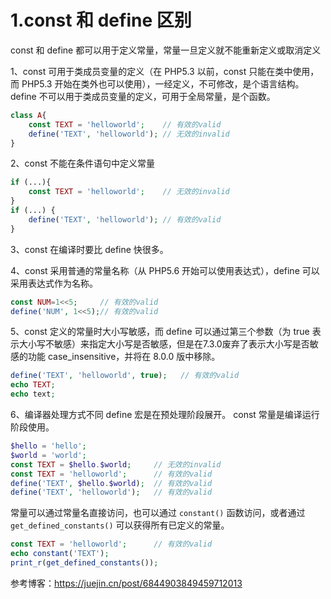 # 1.const 和 define 区别

const 和 define 都可以用于定义常量，常量一旦定义就不能重新定义或取消定义

1、const 可用于类成员变量的定义（在 PHP5.3 以前，const 只能在类中使用，而 PHP5.3 开始在类外也可以使用），一经定义，不可修改，是个语言结构。define 不可以用于类成员变量的定义，可用于全局常量，是个函数。 

```php
class A{
    const TEXT = 'helloworld';    // 有效的valid
    define('TEXT', 'helloworld'); // 无效的invalid
}
```



2、const 不能在条件语句中定义常量

```php
if (...){
    const TEXT = 'helloworld';    // 无效的invalid
}
if (...) {
    define('TEXT', 'helloworld'); // 有效的valid
}
```



3、const 在编译时要比 define 快很多。



4、const 采用普通的常量名称（从 PHP5.6 开始可以使用表达式），define 可以采用表达式作为名称。

```php
const NUM=1<<5;		// 有效的valid
define('NUM', 1<<5);// 有效的valid
```



5、const 定义的常量时大小写敏感，而 define 可以通过第三个参数（为 true 表示大小写不敏感）来指定大小写是否敏感，但是在7.3.0废弃了表示大小写是否敏感的功能 case_insensitive，并将在 8.0.0 版中移除。

```php
define('TEXT', 'helloworld', true);   // 有效的valid
echo TEXT;
echo text;
```



6、编译器处理方式不同
define 宏是在预处理阶段展开。
const 常量是编译运行阶段使用。

```php
$hello = 'hello';
$world = 'world';
const TEXT = $hello.$world;     // 无效的invalid
const TEXT = 'helloworld';      // 有效的valid
define('TEXT', $hello.$world);  // 有效的valid
define('TEXT', 'helloworld');   // 有效的valid
```



常量可以通过常量名直接访问，也可以通过 `constant()` 函数访问，或者通过 `get_defined_constants()` 可以获得所有已定义的常量。

```php
const TEXT = 'helloworld';      // 有效的valid
echo constant('TEXT');
print_r(get_defined_constants()); 
```



参考博客：https://juejin.cn/post/6844903849459712013